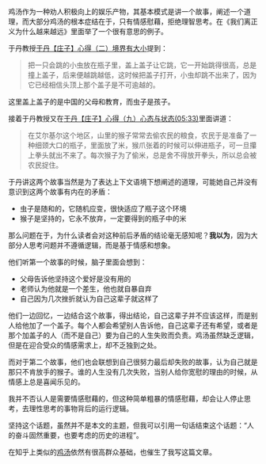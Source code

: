 鸡汤作为一种劝人积极向上的娱乐产物，其基本模式是讲一个故事，阐述一个道理，而大部分鸡汤的根本症结在于，只有情感慰藉，拒绝理智思考。在《我们离正义为什么越来越远》里面举了一个很有意思的例子。

于丹教授[于丹【庄子】心得（二）境界有大小](http://tv.cntv.cn/video/VSET100132510789/02e9bbfc0b234a7483d089f6fadee33c)提到：

> 把一只会跳的小虫放在瓶子里，盖上盖子让它跳，它一开始跳得很高，总是撞上盖子，后来便越跳越低，这时候把盖子打开，小虫却跳不出来了，因为它已经相信头顶上那个盖子是不可逾越的。

这里盖上盖子的是中国的父母和教育，而虫子是孩子。

接着于丹教授又在[于丹【庄子】心得（九）心态与状态(05:33)](http://tv.cntv.cn/video/C18893/59a2e6d3d91f4f880166c9a1a9d23671)里面讲道：

> 在艾尔基尔这个地区，山里的猴子常常去偷农民的粮食，农民于是准备了一种细颈大口的瓶子，里面放了米，猴爪张着的时候可以伸进瓶子，可一旦攥上拳头就出不来了。每次猴子为了偷米，总是舍不得放开拳头，所以总会被农民捉住。

于丹讲这两个故事当然是为了表达上下文语境下想阐述的道理，可能她自己并没有意识到这两个故事有内在的矛盾：

* 虫子是随和的，它随机应变，很快适应了瓶子这个环境
* 猴子是坚持的，它永不放弃，一定要得到的瓶子中的米

那么问题在于，为什么读者会对这种前后矛盾的结论毫无感知呢？**我以为**，因为大部分人思考问题并不遵循逻辑，而是基于情感和想象。

他们听第一个故事的时候，脑子里面会想到：

* 父母告诉他坚持这个爱好是没有用的
* 老师认为他就是一个差生，他也就自暴自弃
* 自己因为几次挫折就认为自己这辈子就这样了

他们一边回忆，一边结合这个故事，得出结论，自己这辈子并不应该这样，而是别人给他加了一个盖子。每个人都会希望别人告诉他，自己这辈子还有希望，或者是那个加盖子的人（而不是自己）要为自己的人生失败而负责。鸡汤虽然缺乏逻辑，但是在迎合受众的情感需求上，却不乏独到之处。

而对于第二个故事，他们也会联想到自己很努力最后却失败的故事，认为自己就是那只不肯放手的猴子。谁的人生没有几次失败，当别人给你宽慰的理由的时候，从情感上总是喜闻乐见的。

我并不否认人是需要情感慰藉的，但这种简单粗暴的情感慰藉，却会让人停止思考，去理性思考的事物背后的运行逻辑。

坚持这个话题，虽然并不是本文的主题，但我可以引用一句话结束这个话题：“人的奋斗固然重要，也要考虑的历史的进程”。

在知乎上类似的[鸡汤](http://zhihu.com/question/21996010/answer/149430364)依然有很高群众基础，也催生了我写这篇文章。
